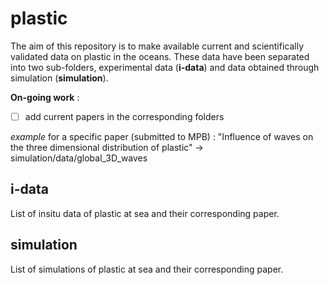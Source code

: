 # plastic

The aim of this repository is to make available current and scientifically validated data on plastic in the oceans. These data have been separated into two sub-folders, experimental data (**i-data**) and data obtained through simulation (**simulation**).

**On-going work** : 
- [ ] add current papers in the corresponding folders

*example* for a specific paper (submitted to MPB) : "Influence of waves on the three dimensional distribution of plastic" -> simulation/data/global_3D_waves

## i-data
List of insitu data of plastic at sea and their corresponding paper.

## simulation 
List of simulations of plastic at sea and their corresponding paper.



